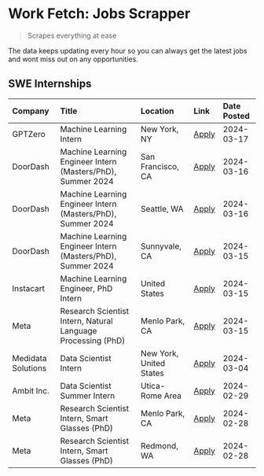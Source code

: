 # Work Fetch: Jobs Scrapper
> Scrapes everything at ease

The data keeps updating every hour so you can always get the latest jobs and wont miss out on any opportunities.

## SWE Internships
<!--START_SECTION:workfetch-->
| Company            | Title                                                        | Location                | Link                                                                                                                                                                                                                                                                       | Date Posted   |
|:-------------------|:-------------------------------------------------------------|:------------------------|:---------------------------------------------------------------------------------------------------------------------------------------------------------------------------------------------------------------------------------------------------------------------------|:--------------|
| GPTZero            | Machine Learning Intern                                      | New York, NY            | [Apply](https://www.linkedin.com/jobs/view/machine-learning-intern-at-gptzero-3860723963?refId=dfx1i%2BFtVtRoECt3dRIsXg%3D%3D&trackingId=1QA5suuvlD35TLiT2UzFxg%3D%3D&position=12&pageNum=0&trk=public_jobs_jserp-result_search-card)                                      | 2024-03-17    |
| DoorDash           | Machine Learning Engineer Intern (Masters/PhD), Summer 2024  | San Francisco, CA       | [Apply](https://www.linkedin.com/jobs/view/machine-learning-engineer-intern-masters-phd-summer-2024-at-doordash-3736457737?refId=dfx1i%2BFtVtRoECt3dRIsXg%3D%3D&trackingId=DeMFp0S%2BlYr%2FtmTsfTesDQ%3D%3D&position=3&pageNum=0&trk=public_jobs_jserp-result_search-card) | 2024-03-16    |
| DoorDash           | Machine Learning Engineer Intern (Masters/PhD), Summer 2024  | Seattle, WA             | [Apply](https://www.linkedin.com/jobs/view/machine-learning-engineer-intern-masters-phd-summer-2024-at-doordash-3736455966?refId=dfx1i%2BFtVtRoECt3dRIsXg%3D%3D&trackingId=RuJHdtTWsFzJpGo0a0hkrg%3D%3D&position=4&pageNum=0&trk=public_jobs_jserp-result_search-card)     | 2024-03-16    |
| DoorDash           | Machine Learning Engineer Intern (Masters/PhD), Summer 2024  | Sunnyvale, CA           | [Apply](https://www.linkedin.com/jobs/view/machine-learning-engineer-intern-masters-phd-summer-2024-at-doordash-3736454973?refId=dfx1i%2BFtVtRoECt3dRIsXg%3D%3D&trackingId=Ud5ovxAdz8cXL2OsLQC0wg%3D%3D&position=2&pageNum=0&trk=public_jobs_jserp-result_search-card)     | 2024-03-15    |
| Instacart          | Machine Learning Engineer, PhD Intern                        | United States           | [Apply](https://www.linkedin.com/jobs/view/machine-learning-engineer-phd-intern-at-instacart-3815634369?refId=dfx1i%2BFtVtRoECt3dRIsXg%3D%3D&trackingId=YIzhDI3AB2TR6xJXu6W%2BAQ%3D%3D&position=5&pageNum=0&trk=public_jobs_jserp-result_search-card)                      | 2024-03-15    |
| Meta               | Research Scientist Intern, Natural Language Processing (PhD) | Menlo Park, CA          | [Apply](https://www.linkedin.com/jobs/view/research-scientist-intern-natural-language-processing-phd-at-meta-3858718375?refId=dfx1i%2BFtVtRoECt3dRIsXg%3D%3D&trackingId=FxZ%2ByQCchDnpVWPT6gVAkA%3D%3D&position=14&pageNum=0&trk=public_jobs_jserp-result_search-card)     | 2024-03-15    |
| Medidata Solutions | Data Scientist Intern                                        | New York, United States | [Apply](https://www.linkedin.com/jobs/view/data-scientist-intern-at-medidata-solutions-3810253704?refId=dfx1i%2BFtVtRoECt3dRIsXg%3D%3D&trackingId=2DW8VsSw%2FrdoEMmj2Cbqcg%3D%3D&position=13&pageNum=0&trk=public_jobs_jserp-result_search-card)                           | 2024-03-04    |
| Ambit Inc.         | Data Scientist Summer Intern                                 | Utica-Rome Area         | [Apply](https://www.linkedin.com/jobs/view/data-scientist-summer-intern-at-ambit-inc-3843121918?refId=dfx1i%2BFtVtRoECt3dRIsXg%3D%3D&trackingId=MxBOn%2FR13lpwx2%2FyNbTRWw%3D%3D&position=6&pageNum=0&trk=public_jobs_jserp-result_search-card)                            | 2024-02-29    |
| Meta               | Research Scientist Intern, Smart Glasses (PhD)               | Menlo Park, CA          | [Apply](https://www.linkedin.com/jobs/view/research-scientist-intern-smart-glasses-phd-at-meta-3811308332?refId=dfx1i%2BFtVtRoECt3dRIsXg%3D%3D&trackingId=NvezZNhyygM0aidtaUoyqQ%3D%3D&position=10&pageNum=0&trk=public_jobs_jserp-result_search-card)                     | 2024-02-28    |
| Meta               | Research Scientist Intern, Smart Glasses (PhD)               | Redmond, WA             | [Apply](https://www.linkedin.com/jobs/view/research-scientist-intern-smart-glasses-phd-at-meta-3811304794?refId=dfx1i%2BFtVtRoECt3dRIsXg%3D%3D&trackingId=Bo2rNe3r0K%2FZlCv3pOpryQ%3D%3D&position=11&pageNum=0&trk=public_jobs_jserp-result_search-card)                   | 2024-02-28    |
<!--END_SECTION:workfetch-->
